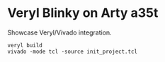 # Veryl Blinky on Arty a35t

Showcase Veryl/Vivado integration.

```shell
veryl build
vivado -mode tcl -source init_project.tcl
```
